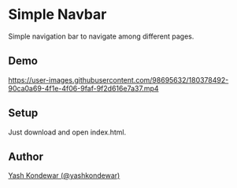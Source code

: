 # Simple Navbar
Simple navigation bar to navigate among different pages.

## Demo 


https://user-images.githubusercontent.com/98695632/180378492-90ca0a69-4f1e-4f06-9faf-9f2d616e7a37.mp4



## Setup 
Just download and open index.html.


## Author
[Yash Kondewar (@yashkondewar)](https://github.com/yashkondewar)
